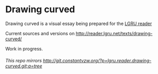 # Drawing curved

Drawing curved is a visual essay being prepared for the [LGRU reader](http://reader.lgru.net/pages/index/)

Current sources and versions on <http://reader.lgru.net/texts/drawing-curved/>

Work in progress.

###### This repo mirrors http://git.constantvzw.org/?p=lgru.reader.drawing-curved.git;a=tree


